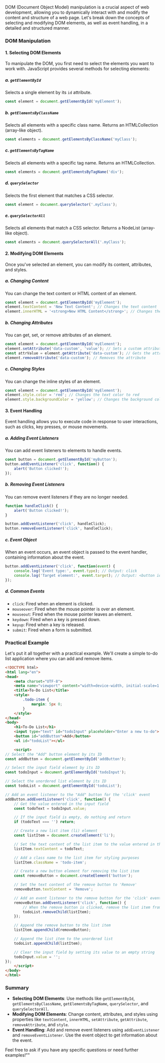 DOM (Document Object Model) manipulation is a crucial aspect of web development, allowing you to dynamically interact with and modify the content and structure of a web page. Let's break down the concepts of selecting and modifying DOM elements, as well as event handling, in a detailed and structured manner.

### DOM Manipulation

#### 1. Selecting DOM Elements

To manipulate the DOM, you first need to select the elements you want to work with. JavaScript provides several methods for selecting elements:

##### a. `getElementById`

Selects a single element by its `id` attribute.

```javascript
const element = document.getElementById('myElement');
```

##### b. `getElementsByClassName`

Selects all elements with a specific class name. Returns an HTMLCollection (array-like object).

```javascript
const elements = document.getElementsByClassName('myClass');
```

##### c. `getElementsByTagName`

Selects all elements with a specific tag name. Returns an HTMLCollection.

```javascript
const elements = document.getElementsByTagName('div');
```

##### d. `querySelector`

Selects the first element that matches a CSS selector.

```javascript
const element = document.querySelector('.myClass');
```

##### e. `querySelectorAll`

Selects all elements that match a CSS selector. Returns a NodeList (array-like object).

```javascript
const elements = document.querySelectorAll('.myClass');
```

#### 2. Modifying DOM Elements

Once you've selected an element, you can modify its content, attributes, and styles.

##### a. Changing Content

You can change the text content or HTML content of an element.

```javascript
const element = document.getElementById('myElement');
element.textContent = 'New Text Content'; // Changes the text content
element.innerHTML = '<strong>New HTML Content</strong>'; // Changes the HTML content
```

##### b. Changing Attributes

You can get, set, or remove attributes of an element.

```javascript
const element = document.getElementById('myElement');
element.setAttribute('data-custom', 'value'); // Sets a custom attribute
const attrValue = element.getAttribute('data-custom'); // Gets the attribute value
element.removeAttribute('data-custom'); // Removes the attribute
```

##### c. Changing Styles

You can change the inline styles of an element.

```javascript
const element = document.getElementById('myElement');
element.style.color = 'red'; // Changes the text color to red
element.style.backgroundColor = 'yellow'; // Changes the background color to yellow
```

#### 3. Event Handling

Event handling allows you to execute code in response to user interactions, such as clicks, key presses, or mouse movements.

##### a. Adding Event Listeners

You can add event listeners to elements to handle events.

```javascript
const button = document.getElementById('myButton');
button.addEventListener('click', function() {
    alert('Button clicked!');
});
```

##### b. Removing Event Listeners

You can remove event listeners if they are no longer needed.

```javascript
function handleClick() {
    alert('Button clicked!');
}

button.addEventListener('click', handleClick);
button.removeEventListener('click', handleClick);
```

##### c. Event Object

When an event occurs, an event object is passed to the event handler, containing information about the event.

```javascript
button.addEventListener('click', function(event) {
    console.log('Event type:', event.type); // Output: click
    console.log('Target element:', event.target); // Output: <button id="myButton">...</button>
});
```

##### d. Common Events

- `click`: Fired when an element is clicked.
- `mouseover`: Fired when the mouse pointer is over an element.
- `mouseout`: Fired when the mouse pointer leaves an element.
- `keydown`: Fired when a key is pressed down.
- `keyup`: Fired when a key is released.
- `submit`: Fired when a form is submitted.

### Practical Example

Let's put it all together with a practical example. We'll create a simple to-do list application where you can add and remove items.

```html
<!DOCTYPE html>
<html lang="en">
<head>
    <meta charset="UTF-8">
    <meta name="viewport" content="width=device-width, initial-scale=1.0">
    <title>To-Do List</title>
    <style>
        .todo-item {
            margin: 5px 0;
        }
    </style>
</head>
<body>
    <h1>To-Do List</h1>
    <input type="text" id="todoInput" placeholder="Enter a new to-do">
    <button id="addButton">Add</button>
    <ul id="todoList"></ul>

    <script>
// Select the "Add" button element by its ID
const addButton = document.getElementById('addButton');

// Select the input field element by its ID
const todoInput = document.getElementById('todoInput');

// Select the unordered list element by its ID
const todoList = document.getElementById('todoList');

// Add an event listener to the "Add" button for the 'click' event
addButton.addEventListener('click', function() {
    // Get the value entered in the input field
    const todoText = todoInput.value;

    // If the input field is empty, do nothing and return
    if (todoText === '') return;

    // Create a new list item (li) element
    const listItem = document.createElement('li');

    // Set the text content of the list item to the value entered in the input field
    listItem.textContent = todoText;

    // Add a class name to the list item for styling purposes
    listItem.className = 'todo-item';

    // Create a new button element for removing the list item
    const removeButton = document.createElement('button');

    // Set the text content of the remove button to 'Remove'
    removeButton.textContent = 'Remove';

    // Add an event listener to the remove button for the 'click' event
    removeButton.addEventListener('click', function() {
        // When the remove button is clicked, remove the list item from the unordered list
        todoList.removeChild(listItem);
    });

    // Append the remove button to the list item
    listItem.appendChild(removeButton);

    // Append the list item to the unordered list
    todoList.appendChild(listItem);

    // Clear the input field by setting its value to an empty string
    todoInput.value = '';
});
    </script>
</body>
</html>
```

### Summary

- **Selecting DOM Elements**: Use methods like `getElementById`, `getElementsByClassName`, `getElementsByTagName`, `querySelector`, and `querySelectorAll`.
- **Modifying DOM Elements**: Change content, attributes, and styles using properties like `textContent`, `innerHTML`, `setAttribute`, `getAttribute`, `removeAttribute`, and `style`.
- **Event Handling**: Add and remove event listeners using `addEventListener` and `removeEventListener`. Use the event object to get information about the event.

Feel free to ask if you have any specific questions or need further examples!\""
